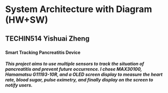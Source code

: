 # System Architecture with Diagram (HW+SW)

## TECHIN514 Yishuai Zheng

### 


#### Smart Tracking Pancreatitis Device


##### This project aims to use multiple sensors to track the situation of pancreatitis and prevent future occurrence. I chose MAX30100, Hamamatsu G11193-10R, and a OLED screen display to measure the heart rate, blood sugar, pulse oximetry, and finally display on the screen to notify users.

